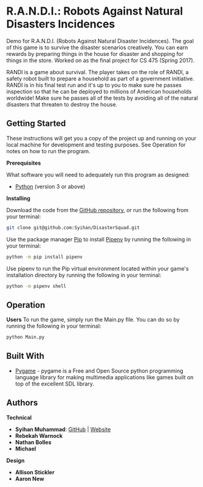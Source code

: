# R.A.N.D.I.: Robots Against Natural Disasters Incidences

Demo for R.A.N.D.I. (Robots Against Natural Disaster Incidences). The goal of this game is to survive the disaster scenarios creatively. You can earn rewards by preparing things in the house for disaster and shopping for things in the store. Worked on as the final project for CS 475 (Spring 2017).

RANDI is a game about survival. The player takes on the role of RANDI, a safety robot built to prepare a household as part of a government initiative. RANDI is in his final test run and it's up to you to make sure he passes inspection so that he can be deployed to millions of American households worldwide! Make sure he passes all of the tests by avoiding all of the natural disasters that threaten to destroy the house.

## Getting Started

These instructions will get you a copy of the project up and running on your local machine for development and testing purposes. See Operation for notes on how to run the program.

**Prerequisites**

What software you will need to adequately run this program as designed:
- [Python](https://www.python.org/) (version 3 or above)

**Installing**

Download the code from the [GitHub repository](https://github.com/Syihan/DisasterSquad), or run the following from your terminal:
```bash
git clone git@github.com:Syihan/DisasterSquad.git 
```

Use the package manager [Pip](https://pypi.org/project/pip/) to install [Pipenv](https://pipenv.readthedocs.io/en/latest/) by running the following in your terminal:
```bash
python -m pip install pipenv
```
Use pipenv to run the Pip virtual environment located within your game's installation directory by running the following in your terminal:
```bash
python -m pipenv shell
```

## Operation

**Users**
To run the game, simply run the Main.py file. You can do so by running the following in your terminal:
```bash
python Main.py
```

## Built With

- [Pygame](https://www.pygame.org/wiki/about) - pygame is a Free and Open Source python programming language library for making multimedia applications like games built on top of the excellent SDL library.

## Authors

**Technical**
- **Syihan Muhammad**: [GitHub](https://github.com/Syihan) | [Website](http://syihan.com)
- **Rebekah Warnock**
- **Nathan Bolles**
- **Michael**

**Design**
- **Allison Stickler**
- **Aaron New**
